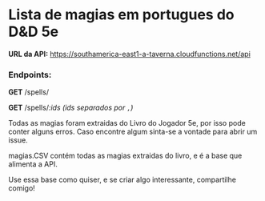 # Lista de magias em portugues do D&D 5e

**URL da API:** https://southamerica-east1-a-taverna.cloudfunctions.net/api

### Endpoints: 

**GET** /spells/

**GET** /spells/*:ids* *(ids separados por `,`)*

Todas as magias foram extraidas do Livro do Jogador 5e, por isso pode conter alguns erros. Caso encontre algum sinta-se a vontade para abrir um issue.

magias.CSV contém todas as magias extraidas do livro, e é a base que alimenta a API.

Use essa base como quiser, e se criar algo interessante, compartilhe comigo!
